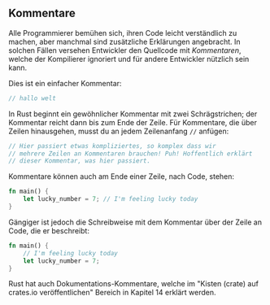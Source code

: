 ## Kommentare

Alle Programmierer bemühen sich, ihren Code leicht verständlich zu machen, aber
manchmal sind zusätzliche Erklärungen angebracht. In solchen Fällen versehen
Entwickler den Quellcode mit *Kommentaren*, welche der Kompilierer ignoriert und
für andere Entwickler nützlich sein kann.

Dies ist ein einfacher Kommentar:

```rust
// hallo welt
```

In Rust beginnt ein gewöhnlicher Kommentar mit zwei Schrägstrichen; der
Kommentar reicht dann bis zum Ende der Zeile. Für Kommentare, die über Zeilen
hinausgehen, musst du an jedem Zeilenanfang `//` anfügen:

```rust
// Hier passiert etwas kompliziertes, so komplex dass wir
// mehrere Zeilen an Kommentaren brauchen! Puh! Hoffentlich erklärt
// dieser Kommentar, was hier passiert.
```

Kommentare können auch am Ende einer Zeile, nach Code, stehen:

```rust
fn main() {
    let lucky_number = 7; // I'm feeling lucky today
}
```

Gängiger ist jedoch die Schreibweise mit dem Kommentar über der Zeile an Code,
die er beschreibt:

```rust
fn main() {
    // I'm feeling lucky today
    let lucky_number = 7;
}
```

Rust hat auch Dokumentations-Kommentare, welche im "Kisten (crate) auf crates.io
veröffentlichen" Bereich in Kapitel 14 erklärt werden.